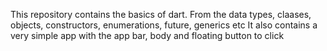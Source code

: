 This repository contains the basics of dart.
From the data types, claases, objects, constructors, enumerations, future, generics etc
It also contains a very simple app with the app bar, body and floating button to click